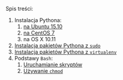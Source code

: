 Spis treści:

1. Instalacja Pythona:
	1. [na Ubuntu 15.10](instalacja-pythona/ubuntu-15.10.md)
	1. [na CentOS 7](instalacja-pythona/centos-7.md)
	1. na OS X 10.11
1. [Instalacja pakietów Pythona z `sudo`](instalacja-pakietow-pythona-z-sudo.md)
1. [Instalacja pakietów Pythona z `virtualenv`](instalacja-pakietow-pythona-z-virtualenv.md)
1. Podstawy `Bash`:
	1. [Uruchamianie skryptów](podstawy-bash/uruchamianie-skryptow.md)
	1. [Używanie `chmod`](podstawy-bash/uzywanie-chmod.md)
